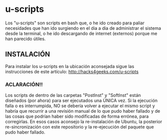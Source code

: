 # u-scripts

Los "u-scripts" son scripts en bash que, o he ido creado para paliar necesidades que han ido surgiendo en el dia a dia de administrar el sistema desde la terminal, o he ido descargando de internet (externos) porque me han parecido útiles.

## INSTALACIÓN

Para instalar los u-scripts en la ubicación aconsejada sigue las instrucciones de este artículo: http://hacks4geeks.com/u-scripts

### ACLARACIÓN!!
Los scripts de dentro de las carpetas "PostInst" y "SoftInst" están diseñados (por ahora) para ser ejecutados una ÚNICA vez. Si la ejecución falla o es interrumpida, NO se debería volver a ejecutar el mismo script y habría que recurrir a una revisión manual de lo que pudo haber fallado y de las cosas que podrían haber sido modificadas de forma errónea, para corregirlas. En esos casos aconsejo la re-instalación de Ubuntu, la posterior re-sincronización con este repositorio y la re-ejecución del paquete que pudo haber fallado.

